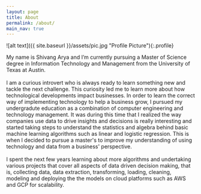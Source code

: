 ```yaml
---
layout: page
title: About
permalink: /about/
main_nav: true
---
```


![alt text]({{ site.baseurl }}/assets/pic.jpg "Profile Picture"){:.profile}

My name is Shivang Arya and I’m currently pursuing a Master of Science degree in Information Technology and Management from the University of Texas at Austin.
<br><br>
I am a curious introvert who is always ready to learn something new and tackle the next challenge. This curiosity led me to learn more about how technological developments impact businesses. In order to learn the correct way of implementing technology to help a business grow, I pursued my undergradute education as a combination of computer engineering and technology management. It was during this time that I realized the way companies use data to drive insights and decisions is really interesting and started taking steps to understand the statistics and algebra behind basic machine learning algorithms such as linear and logistic regression. This is when I decided to pursue a master's to improve my understanding of using technology and data from a business' perspective.
<br><br>
I spent the next few years learning about more algorithms and undertaking various projects that cover all aspects of data driven decision making, that is, collecting data, data extraction, transforming, loading, cleaning, modeling and deploying the the models on cloud platforms such as AWS and GCP for scalability.
